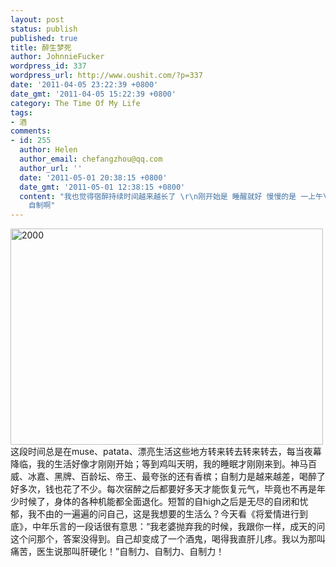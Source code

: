 ```yaml
---
layout: post
status: publish
published: true
title: 醉生梦死
author: JohnnieFucker
wordpress_id: 337
wordpress_url: http://www.oushit.com/?p=337
date: '2011-04-05 23:22:39 +0800'
date_gmt: '2011-04-05 15:22:39 +0800'
category: The Time Of My Life
tags:
- 酒
comments:
- id: 255
  author: Helen
  author_email: chefangzhou@qq.com
  author_url: ''
  date: '2011-05-01 20:38:15 +0800'
  date_gmt: '2011-05-01 12:38:15 +0800'
  content: "我也觉得宿醉持续时间越来越长了 \r\n刚开始是 睡醒就好 慢慢的是 一上午\r\n现在 觉得 到了下午都还觉得不舒服 \r\n哎 自制啊
    自制啊"
---
```

<p><a href="http://www.yupoo.com/photos/crazysperm/80474549/" title="2000"><img src="http://pic.yupoo.com/crazysperm/AYgQWpRQ/medium.jpg" alt="2000" width="500" height="346" border="0" /></a><br />
这段时间总是在muse、patata、漂亮生活这些地方转来转去转来转去，每当夜幕降临，我的生活好像才刚刚开始；等到鸡叫天明，我的睡眠才刚刚来到。神马百威、冰嘉、黑牌、百龄坛、帝王、最夸张的还有香槟；自制力是越来越差，喝醉了好多次，钱也花了不少。每次宿醉之后都要好多天才能恢复元气，毕竟也不再是年少时候了，身体的各种机能都全面退化。短暂的自high之后是无尽的自闭和忧郁，我不由的一遍遍的问自己，这是我想要的生活么？今天看《将爱情进行到底》，中年乐言的一段话很有意思：“我老婆抛弃我的时候，我跟你一样，成天的问这个问那个，答案没得到。自己却变成了一个酒鬼，喝得我直肝儿疼。我以为那叫痛苦，医生说那叫肝硬化！”自制力、自制力、自制力！</p>
